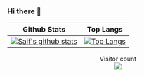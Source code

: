 ### Hi there 👋

Github Stats | Top Langs
-------------|----------
[![Saif's github stats](https://github-readme-stats.vercel.app/api?username=sksaifuddin&show_icons=true&theme=radical)](https://github.com/sksaifuddin/github-readme-stats)|[![Top Langs](https://github-readme-stats.vercel.app/api/top-langs/?username=sksaifuddin&show_icons=true&theme=radical)](https://github.com/anuraghazra/github-readme-stats)


<p align="center"> 
  Visitor count<br>
  <img src="https://profile-counter.glitch.me/sagar-viradiya/count.svg" />
</p>

<!--
**sksaifuddin/sksaifuddin** is a ✨ _special_ ✨ repository because its `README.md` (this file) appears on your GitHub profile.

Here are some ideas to get you started:

- 🔭 I’m currently working on Angular
- 🌱 I’m currently learning javascript
- 👯 I’m looking to collaborate on ...
- 🤔 I’m looking for help with ...
- 💬 Ask me about ...
- 📫 How to reach me: ...
- 😄 Pronouns: ...
- ⚡ Fun fact: ...
-->
